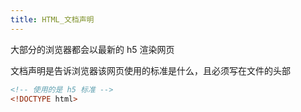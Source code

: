 ```yaml
---
title: HTML_文档声明
---
```

大部分的浏览器都会以最新的 h5 渲染网页

文档声明是告诉浏览器该网页使用的标准是什么，且必须写在文件的头部 

```html
<!-- 使用的是 h5 标准 -->
<!DOCTYPE html>
```
